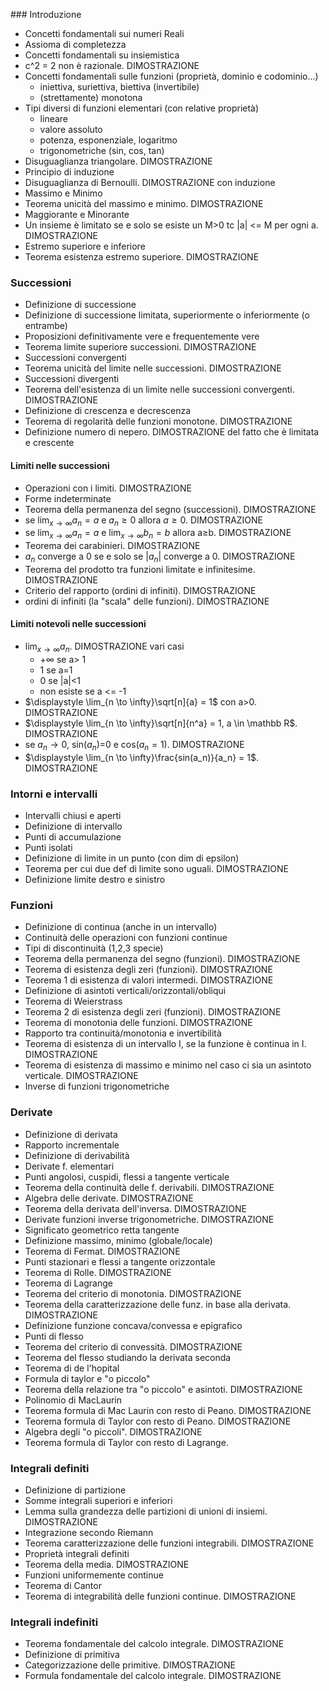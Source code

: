 []()### Introduzione
- Concetti fondamentali sui numeri Reali
- Assioma di completezza
- Concetti fondamentali su insiemistica
- c^2 = 2 non è razionale. DIMOSTRAZIONE
- Concetti fondamentali sulle funzioni (proprietà, dominio e codominio...)
	- iniettiva, suriettiva, biettiva (invertibile)
	- (strettamente) monotona
- Tipi diversi di funzioni elementari (con relative proprietà)
	- lineare
	- valore assoluto
	- potenza, esponenziale, logaritmo
	- trigonometriche (sin, cos, tan)
- Disuguaglianza triangolare. DIMOSTRAZIONE
- Principio di induzione
- Disuguaglianza di Bernoulli. DIMOSTRAZIONE con induzione
- Massimo e Minimo
- Teorema unicità del massimo e minimo. DIMOSTRAZIONE
- Maggiorante e Minorante
- Un insieme è limitato se e solo se esiste un M>0 tc |a| <= M per ogni a. DIMOSTRAZIONE
- Estremo superiore e inferiore
- Teorema esistenza estremo superiore. DIMOSTRAZIONE
### Successioni
- Definizione di successione
- Definizione di successione limitata, superiormente o inferiormente (o entrambe)
- Proposizioni definitivamente vere e frequentemente vere
- Teorema limite superiore successioni. DIMOSTRAZIONE
- Successioni convergenti
- Teorema unicità del limite nelle successioni. DIMOSTRAZIONE
- Successioni divergenti
- Teorema dell'esistenza di un limite nelle successioni convergenti. DIMOSTRAZIONE
- Definizione di crescenza e decrescenza
- Teorema di regolarità delle funzioni monotone. DIMOSTRAZIONE
- Definizione numero di nepero. DIMOSTRAZIONE del fatto che è limitata e crescente
#### Limiti nelle successioni
- Operazioni con i limiti. DIMOSTRAZIONE
- Forme indeterminate
- Teorema della permanenza del segno (successioni). DIMOSTRAZIONE
- se $\displaystyle \lim_{x \to \infty} a_n=a$ e $a_n \ge 0$ allora $a \ge 0$. DIMOSTRAZIONE
- se $\displaystyle \lim_{x \to \infty} a_n=a$ e $\displaystyle \lim_{x \to \infty} b_n=b$ allora a$\ge$b. DIMOSTRAZIONE
- Teorema dei carabinieri. DIMOSTRAZIONE
- $a_n$ converge a 0 se e solo se |$a_n$| converge a 0. DIMOSTRAZIONE
- Teorema del prodotto tra funzioni limitate e infinitesime. DIMOSTRAZIONE
- Criterio del rapporto (ordini di infiniti). DIMOSTRAZIONE
- ordini di infiniti (la "scala" delle funzioni). DIMOSTRAZIONE
#### Limiti notevoli nelle successioni
- $\displaystyle \lim_{x \to \infty} a_n$. DIMOSTRAZIONE vari casi
	- $+\infty$ se a> 1
	- 1 se a=1
	- 0 se |a|<1
	- non esiste se a <= -1
- $\displaystyle \lim_{n \to \infty}\sqrt[n]{a} = 1$ con a>0. DIMOSTRAZIONE
- $\displaystyle \lim_{n \to \infty}\sqrt[n]{n^a} = 1, a \in \mathbb R$. DIMOSTRAZIONE
- se $a_n \to 0$, sin($a_n$)=0 e cos($a_n=1$). DIMOSTRAZIONE
- $\displaystyle \lim_{n \to \infty}\frac{sin(a_n)}{a_n} = 1$. DIMOSTRAZIONE
### Intorni e intervalli
- Intervalli chiusi e aperti
- Definizione di intervallo
- Punti di accumulazione
- Punti isolati
- Definizione di limite in un punto (con dim di epsilon)
- Teorema per cui due def di limite sono uguali. DIMOSTRAZIONE
- Definizione limite destro e sinistro
### Funzioni
- Definizione di continua (anche in un intervallo)
- Continuità delle operazioni con funzioni continue
- Tipi di discontinuità (1,2,3 specie)
- Teorema della permanenza del segno (funzioni). DIMOSTRAZIONE
- Teorema di esistenza degli zeri (funzioni). DIMOSTRAZIONE
- Teorema 1 di esistenza di valori intermedi. DIMOSTRAZIONE
- Definizione di asintoti verticali/orizzontali/obliqui
- Teorema di Weierstrass
- Teorema 2 di esistenza degli zeri (funzioni). DIMOSTRAZIONE
- Teorema di monotonia delle funzioni. DIMOSTRAZIONE
- Rapporto tra continuità/monotonia e invertibilità
- Teorema di esistenza di un intervallo I, se la funzione è continua in I. DIMOSTRAZIONE
- Teorema di esistenza di massimo e minimo nel caso ci sia un asintoto verticale. DIMOSTRAZIONE
- Inverse di funzioni trigonometriche

### Derivate
- Definizione di derivata
- Rapporto incrementale
- Definizione di derivabilità
- Derivate f. elementari
- Punti angolosi, cuspidi, flessi a tangente verticale
- Teorema della continuità delle f. derivabili. DIMOSTRAZIONE
- Algebra delle derivate. DIMOSTRAZIONE
- Teorema della derivata dell'inversa. DIMOSTRAZIONE
- Derivate funzioni inverse trigonometriche. DIMOSTRAZIONE
- Significato geometrico retta tangente
- Definizione massimo, minimo (globale/locale)
- Teorema di Fermat. DIMOSTRAZIONE
- Punti stazionari e flessi a tangente orizzontale
- Teorema di Rolle. DIMOSTRAZIONE
- Teorema di Lagrange
- Teorema del criterio di monotonia. DIMOSTRAZIONE
- Teorema della caratterizzazione delle funz. in base alla derivata. DIMOSTRAZIONE
- Definizione funzione concava/convessa e epigrafico
- Punti di flesso
- Teorema del criterio di convessità. DIMOSTRAZIONE
- Teorema del flesso studiando la derivata seconda
- Teorema di de l'hopital
- Formula di taylor e "o piccolo"
- Teorema della relazione tra "o piccolo" e asintoti. DIMOSTRAZIONE
- Polinomio di MacLaurin
- Teorema formula di Mac Laurin con resto di Peano. DIMOSTRAZIONE
- Teorema formula di Taylor con resto di Peano. DIMOSTRAZIONE
- Algebra degli "o piccoli". DIMOSTRAZIONE
- Teorema formula di Taylor con resto di Lagrange.

### Integrali definiti
- Definizione di partizione
- Somme integrali superiori e inferiori
- Lemma sulla grandezza delle partizioni di unioni di insiemi. DIMOSTRAZIONE
- Integrazione secondo Riemann
- Teorema caratterizzazione delle funzioni integrabili. DIMOSTRAZIONE
- Proprietà integrali definiti
- Teorema della media. DIMOSTRAZIONE
- Funzioni uniformemente continue
- Teorema di Cantor
- Teorema di integrabilità delle funzioni continue. DIMOSTRAZIONE

### Integrali indefiniti
- Teorema fondamentale del calcolo integrale. DIMOSTRAZIONE
- Definizione di primitiva
- Categorizzazione delle primitive. DIMOSTRAZIONE
- Formula fondamentale del calcolo integrale. DIMOSTRAZIONE